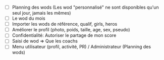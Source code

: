 * [ ] Planning des wods (Les wod "personnalisé" ne sont disponibles qu'un seul jour, jamais les mêmes)
* [ ] Le wod du mois
* [ ] Importer les wods de référence, qualif, girls, heros
* [ ] Améliorer le profil (photo, poids, taille, age, sex, pseudo)
* [ ] Confidentialité: Autoriser le partage de mon score
* [ ] Saisi de wod => Que les coachs
* [ ] Menu utilisateur (profil, activité, PR) / Administrateur (Planning des wods)
